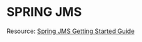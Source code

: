 # SPRING JMS

Resource: [Spring JMS Getting Started Guide](https://spring.io/guides/gs/messaging-jms/)